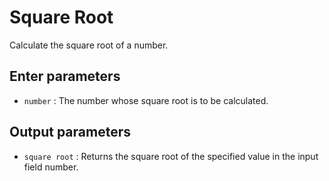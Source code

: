 # Square Root

Calculate the square root of a number.

## Enter parameters

- `number` : The number whose square root is to be calculated.

## Output parameters

- `square root` : Returns the square root of the specified value in the input field number.